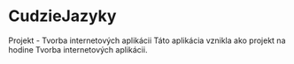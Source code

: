 # CudzieJazyky
Projekt - Tvorba internetových aplikácii
Táto aplikácia vznikla ako projekt na hodine Tvorba internetových aplikácii.
